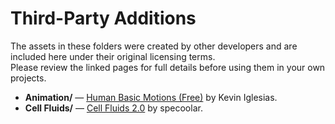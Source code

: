 # Third-Party Additions

The assets in these folders were created by other developers and are included here under their original licensing terms.  
Please review the linked pages for full details before using them in your own projects.

- **Animation/** — [Human Basic Motions (Free)](https://assetstore.unity.com/packages/3d/animations/human-basic-motions-free-154271) by Kevin Iglesias.  
- **Cell Fluids/** — [Cell Fluids 2.0](https://superhivemarket.com/products/cell-fluids) by specoolar.  
